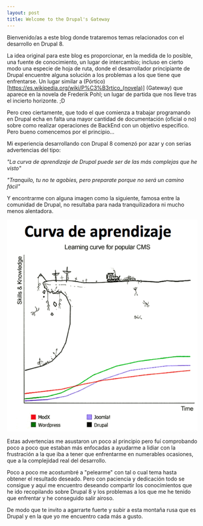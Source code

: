 ```yaml
---
layout: post
title: Welcome to the Drupal's Gateway
---
```


Bienvenido/as a este blog donde trataremos temas relacionados con el desarrollo en Drupal 8.

La idea original para este blog es proporcionar, en la medida de lo posible, una fuente de conocimiento, un lugar de intercambio; incluso en cierto modo una especie de hoja de ruta, donde el desarrollador principiante de Drupal encuentre alguna solución a los problemas a los que tiene que enfrentarse.
Un lugar similar a (Pórtico)[https://es.wikipedia.org/wiki/P%C3%B3rtico_(novela)] (Gateway) que aparece en la novela de Frederik Pohl; un lugar de partida que nos lleve tras el incierto horizonte. ;D

Pero creo ciertamente, que todo el que comienza a trabajar programando en Drupal echa en falta una mayor cantidad de documentación (oficial o no) sobre como realizar operaciones de BackEnd con un objetivo especifico.
Pero bueno comencemos por el principio...

Mi experiencia desarrollando con Drupal 8 comenzó por azar y con serias advertencias del tipo:

  *"La curva de aprendizaje de Drupal puede ser de las más complejas que he visto"*

   *"Tranquilo, tu no te agobies, pero preparate porque no será un camino fácil"*

Y encontrarme con alguna imagen como la siguiente, famosa entre la comunidad de Drupal, no resultaba para nada tranquilizadora ni mucho menos alentadora.

![Curva Aprendizaje Drupal](/images/Curva_Drupal.png)

Estas advertencias me asustaron un poco al principio pero fuí comprobando poco a poco que estaban más enfocadas a ayudarme a lidiar con la frustración a la que iba a tener que enfrentarme en numerables ocasiones, que a la complejidad real del desarrollo.

Poco a poco me acostumbré a "pelearme" con tal o cual tema hasta obtener el resultado deseado. Pero con paciencia y dedicación todo se consigue y aquí me encuentro deseando compartir los conocimientos que he ido recopilando sobre Drupal 8 y los problemas a los que me he tenido que enfrentar y he conseguido salir airoso.

De modo que te invito a agarrarte fuerte y subir a esta montaña rusa que es Drupal y en la que yo me encuentro cada más a gusto.

<script id="dsq-count-scr" src="//riloto-github-io.disqus.com/count.js" async></script>